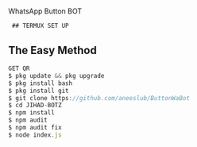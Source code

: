 # 
WhatsApp Button BOT

     ## TERMUX SET UP
  
## The Easy Method 

```js
GET QR
$ pkg update && pkg upgrade 
$ pkg install bash
$ pkg install git
$ git clone https://github.com/aneeslub/ButtonWaBot
$ cd JIHAD-BOTZ
$ npm install 
$ npm audit
$ npm audit fix 
$ node index.js
```
      
